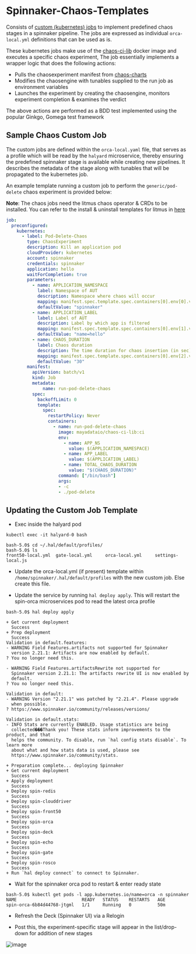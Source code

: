 # Spinnaker-Chaos-Templates

Consists of [custom (kubernetes) jobs](https://spinnaker.io/guides/operator/custom-job-stages/#custom-job-stages) to implement predefined chaos stages in a spinnaker pipeline. 
The jobs are expressed as individual `orca-local.yml` definitions that can be used as is. 

These kubernetes jobs make use of the [chaos-ci-lib](https://github.com/mayadata-io/chaos-ci-lib) docker image and executes a specific chaos experiment,
The job essentially implements a wrapper logic that does the following actions:

- Pulls the chaosexperiment manifest from [chaos-charts](https://github.com/litmuschaos/chaos-charts) 
- Modifies the chaosengine with tunables supplied to the run job as environment variables
- Launches the experiment by creating the chaosengine, monitors experiment completion & examines the verdict

The above actions are performed as a BDD test implemented using the popular Ginkgo, Gomega test framework

## Sample Chaos Custom Job

The custom jobs are defined within the `orca-local.yaml` file, that serves as a profile which will be read by the `halyard` microservice, thereby ensuring the predefined spinnaker 
stage is available while creating new pipelines. It describes the metadata of the stage along with tunables that will be propagated to the kubernetes job. 

An example template running a custom job to perform the `generic/pod-delete` chaos experiment is provided below: 

**Note**: The chaos jobs need the litmus chaos operator & CRDs to be installed. You can refer to the install & uninstall templates for litmus in [here](./templates/litmus-infra-ops)

```yaml
job:
  preconfigured:
    kubernetes:
      - label: Pod-Delete-Chaos
        type: ChaosExperiment
        description: Kill an application pod
        cloudProvider: kubernetes
        account: spinnaker
        credentials: spinnaker
        application: hello
        waitForCompletion: true
        parameters:
          - name: APPLICATION_NAMESPACE
            label: Namespace of AUT
            description: Namespace where chaos will occur
            mapping: manifest.spec.template.spec.containers[0].env[0].value
            defaultValue: "spinnaker"
          - name: APPLICATION_LABEL
            label: Label of AUT
            description: Label by which app is filtered
            mapping: manifest.spec.template.spec.containers[0].env[1].value
            defaultValue: "name=hello"
          - name: CHAOS_DURATION
            label: Chaos duration
            description: The time duration for chaos insertion (in sec)
            mapping: manifest.spec.template.spec.containers[0].env[2].value
            defaultValue: "30"
        manifest:
          apiVersion: batch/v1
          kind: Job
          metadata:
              name: run-pod-delete-chaos
          spec:
            backoffLimit: 0
            template:
              spec:
                restartPolicy: Never
                containers:
                  - name: run-pod-delete-chaos
                    image: mayadataio/chaos-ci-lib:ci
                    env:
                      - name: APP_NS
                        value: $(APPLICATION_NAMESPACE)
                      - name: APP_LABEL
                        value: $(APPLICATION_LABEL)
                      - name: TOTAL_CHAOS_DURATION
                        value: "$(CHAOS_DURATION)"
                    command: ["/bin/bash"]
                    args:
                    - -c
                    - ./pod-delete
```

## Updating the Custom Job Template

- Exec inside the halyard pod  

```console
kubectl exec -it halyard-0 bash
  
bash-5.0$ cd ~/.hal/default/profiles/
bash-5.0$ ls
front50-local.yml  gate-local.yml     orca-local.yml     settings-local.js  
```

- Update the orca-local.yml (if present) template within `/home/spinnaker/.hal/default/profiles` with the new custom job. Else create this file.
 
- Update the service by running `hal deploy apply`. This will restart the spin-orca microservices pod to read the latest orca profile

```console
bash-5.0$ hal deploy apply

+ Get current deployment
  Success
+ Prep deployment
  Success
Validation in default.features:
- WARNING Field Features.artifacts not supported for Spinnaker
  version 2.21.1: Artifacts are now enabled by default.
? You no longer need this.

- WARNING Field Features.artifactsRewrite not supported for
  Spinnaker version 2.21.1: The artifacts rewrite UI is now enabled by
  default.
? You no longer need this.

Validation in default:
- WARNING Version "2.21.1" was patched by "2.21.4". Please upgrade
  when possible.
? https://www.spinnaker.io/community/releases/versions/

Validation in default.stats:
- INFO Stats are currently ENABLED. Usage statistics are being
  collected���Thank you! These stats inform improvements to the product, and that
  helps the community. To disable, run `hal config stats disable`. To learn more
  about what and how stats data is used, please see
  https://www.spinnaker.io/community/stats.

+ Preparation complete... deploying Spinnaker
+ Get current deployment
  Success
+ Apply deployment
  Success
+ Deploy spin-redis
  Success
+ Deploy spin-clouddriver
  Success
+ Deploy spin-front50
  Success
+ Deploy spin-orca
  Success
+ Deploy spin-deck
  Success
+ Deploy spin-echo
  Success
+ Deploy spin-gate
  Success
+ Deploy spin-rosco
  Success
+ Run `hal deploy connect` to connect to Spinnaker.
```

- Wait for the spinnaker orca pod to restart & enter ready state

```
bash-5.0$ kubectl get pods -l app.kubernetes.io/name=orca -n spinnaker
NAME                         READY   STATUS    RESTARTS   AGE
spin-orca-6b84d44768-jtgml   1/1     Running   0          50m
```

- Refresh the Deck (Spinnaker UI) via a Relogin 

- Post this, the experiment-specific stage will appear in the list/drop-down for addition of new stages

![image](https://user-images.githubusercontent.com/21166217/97577372-59504400-1a15-11eb-8e04-3fe46ea85d20.png)



 
